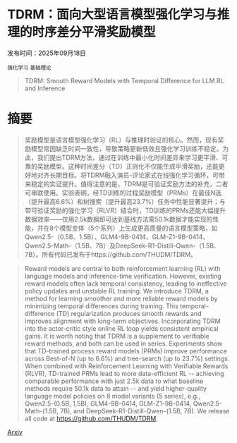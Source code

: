 # TDRM：面向大型语言模型强化学习与推理的时序差分平滑奖励模型

发布时间：2025年09月18日

`强化学习` `基础理论`

> TDRM: Smooth Reward Models with Temporal Difference for LLM RL and Inference

# 摘要

> 奖励模型是语言模型强化学习（RL）与推理时验证的核心。然而，现有奖励模型常因缺乏时间一致性，导致策略更新低效且强化学习训练不稳定。为此，我们提出TDRM方法，通过在训练中最小化时间差异来学习更平滑、可靠的奖励模型。这种时间差分（TD）正则化不仅能生成平滑奖励，还能更好地对齐长期目标。将TDRM融入演员-评论家式在线强化学习循环，可带来稳定的实证提升。值得注意的是，TDRM是可验证奖励方法的补充，二者可串联使用。实验表明，经TD训练的过程奖励模型（PRMs）在最佳N选（提升最高6.6%）和树搜索（提升最高23.7%）任务中性能显著提升；与带可验证奖励的强化学习（RLVR）结合时，TD训练的PRMs还能大幅提升数据效率——仅用2.5k数据即可达到基线方法需50.1k数据才能实现的性能，并在8个模型变体（5个系列）上生成更高质量的语言模型策略，如Qwen2.5-（0.5B、1.5B）、GLM4-9B-0414、GLM-Z1-9B-0414、Qwen2.5-Math-（1.5B、7B）及DeepSeek-R1-Distill-Qwen-（1.5B、7B）。所有代码已发布于https://github.com/THUDM/TDRM。

> Reward models are central to both reinforcement learning (RL) with language models and inference-time verification. However, existing reward models often lack temporal consistency, leading to ineffective policy updates and unstable RL training. We introduce TDRM, a method for learning smoother and more reliable reward models by minimizing temporal differences during training. This temporal-difference (TD) regularization produces smooth rewards and improves alignment with long-term objectives. Incorporating TDRM into the actor-critic style online RL loop yields consistent empirical gains. It is worth noting that TDRM is a supplement to verifiable reward methods, and both can be used in series. Experiments show that TD-trained process reward models (PRMs) improve performance across Best-of-N (up to 6.6%) and tree-search (up to 23.7%) settings. When combined with Reinforcement Learning with Verifiable Rewards (RLVR), TD-trained PRMs lead to more data-efficient RL -- achieving comparable performance with just 2.5k data to what baseline methods require 50.1k data to attain -- and yield higher-quality language model policies on 8 model variants (5 series), e.g., Qwen2.5-(0.5B, 1,5B), GLM4-9B-0414, GLM-Z1-9B-0414, Qwen2.5-Math-(1.5B, 7B), and DeepSeek-R1-Distill-Qwen-(1.5B, 7B). We release all code at https://github.com/THUDM/TDRM.

[Arxiv](https://arxiv.org/abs/2509.15110)